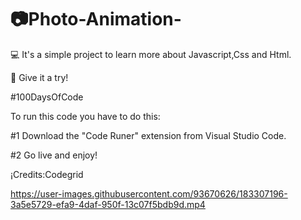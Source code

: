 # 📷Photo-Animation-

💻 It's a simple project to learn more about Javascript,Css and Html.

👊 Give it a try!

#100DaysOfCode

To run this code you have to do this:

#1 Download the "Code Runer" extension from Visual Studio Code.

#2 Go live and enjoy!

¡Credits:Codegrid



https://user-images.githubusercontent.com/93670626/183307196-3a5e5729-efa9-4daf-950f-13c07f5bdb9d.mp4

